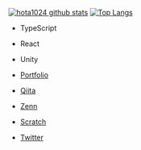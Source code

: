 [![hota1024 github stats](https://github-readme-stats.vercel.app/api?username=hota1024&show_icons=true&theme=tokyonight)](https://github.com/hota1024)
[![Top Langs](https://github-readme-stats.vercel.app/api/top-langs/?username=hota1024&theme=tokyonight&hide=javascript,smarty)](https://github.com/anuraghazra/github-readme-stats)

- TypeScript
- React
- Unity

- [Portfolio](https://me.hota1024.com)
- [Qiita](https://qiita.com/hota1024)
- [Zenn](https://zenn.dev/hota1024)
- [Scratch](https://scratch.mit.edu/users/hota1024)
- [Twitter](https://twitter.com/hota1024)
